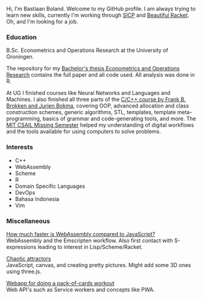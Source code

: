 Hi, I'm Bastiaan Boland. Welcome to my GitHub profile.
I am always trying to learn new skills, currently I'm working through
[SICP](https://ocw.mit.edu/courses/electrical-engineering-and-computer-science/6-001-structure-and-interpretation-of-computer-programs-spring-2005/index.htm#)
and [Beautiful Racket](https://beautifulracket.com/).
Oh, and I'm looking for a job.

### Education
B.Sc. Econometrics and Operations Research at the University of Groningen.

The repository for my 
[Bachelor's thesis Econometrics and Operations Research](https://github.com/BobbyBobster/thesis-panel-data/)
contains the full paper and all code used. All analysis was done in R.

At UG I finished courses like Neural Networks and Languages and Machines. 
I also finished all three parts of the 
[C/C++ course by Frank B. Brokken and Jurjen Bokma](http://www.icce.rug.nl/edu/), 
covering OOP, advanced allocation and class construction schemes, 
generic algorithms, STL, templates, template meta-programming, 
basics of grammar and code-generating tools, and more.
The [MIT CSAIL Missing Semester](https://missing.csail.mit.edu/) helped my 
understanding of digital workflows and the tools available for using computers
to solve problems.

### Interests
* C++
* WebAssembly
* Scheme
* R
* Domain Specific Languages
* DevOps
* Bahasa Indonesia
* Vim

### Miscellaneous
[How much faster is WebAssembly compared to JavaScript?](mandelbrot/mandelbrot.html) \
WebAssembly and the Emscripten workflow. Also first contact with S-expressions 
leading to interest in Lisp/Scheme/Racket.

[Chaotic attractors](chaotic/chaotic.html) \
JavaScript, canvas, and creating pretty pictures. Might add some 3D ones using
three.js.

[Webapp for doing a pack-of-cards workout](https://github.com/BobbyBobster/fitdex) \
Web API's such as Service workers and concepts like PWA.


